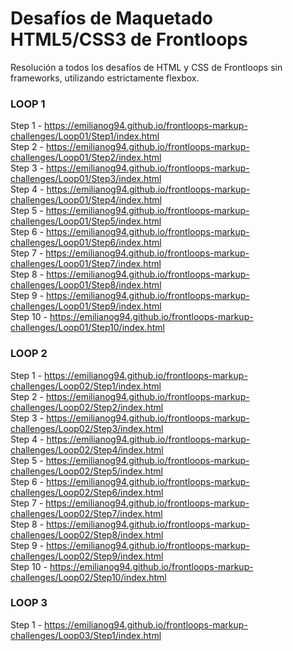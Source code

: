 # Desafíos de Maquetado HTML5/CSS3 de Frontloops
Resolución a todos los desafíos de HTML y CSS de Frontloops sin frameworks, utilizando estrictamente flexbox.

### LOOP 1

Step 1 - https://emilianog94.github.io/frontloops-markup-challenges/Loop01/Step1/index.html <br/>
Step 2 - https://emilianog94.github.io/frontloops-markup-challenges/Loop01/Step2/index.html <br/>
Step 3 - https://emilianog94.github.io/frontloops-markup-challenges/Loop01/Step3/index.html <br/>
Step 4 - https://emilianog94.github.io/frontloops-markup-challenges/Loop01/Step4/index.html <br/>
Step 5 - https://emilianog94.github.io/frontloops-markup-challenges/Loop01/Step5/index.html <br/>
Step 6 - https://emilianog94.github.io/frontloops-markup-challenges/Loop01/Step6/index.html <br/>
Step 7 - https://emilianog94.github.io/frontloops-markup-challenges/Loop01/Step7/index.html <br/>
Step 8 - https://emilianog94.github.io/frontloops-markup-challenges/Loop01/Step8/index.html <br/>
Step 9 - https://emilianog94.github.io/frontloops-markup-challenges/Loop01/Step9/index.html <br/>
Step 10 - https://emilianog94.github.io/frontloops-markup-challenges/Loop01/Step10/index.html  <br/>


### LOOP 2
Step 1 - https://emilianog94.github.io/frontloops-markup-challenges/Loop02/Step1/index.html <br/>
Step 2 - https://emilianog94.github.io/frontloops-markup-challenges/Loop02/Step2/index.html <br/>
Step 3 - https://emilianog94.github.io/frontloops-markup-challenges/Loop02/Step3/index.html <br/>
Step 4 - https://emilianog94.github.io/frontloops-markup-challenges/Loop02/Step4/index.html <br/>
Step 5 - https://emilianog94.github.io/frontloops-markup-challenges/Loop02/Step5/index.html <br/>
Step 6 - https://emilianog94.github.io/frontloops-markup-challenges/Loop02/Step6/index.html <br/>
Step 7 - https://emilianog94.github.io/frontloops-markup-challenges/Loop02/Step7/index.html <br/>
Step 8 - https://emilianog94.github.io/frontloops-markup-challenges/Loop02/Step8/index.html <br/>
Step 9 - https://emilianog94.github.io/frontloops-markup-challenges/Loop02/Step9/index.html <br/>
Step 10 - https://emilianog94.github.io/frontloops-markup-challenges/Loop02/Step10/index.html <br/> 

### LOOP 3
Step 1 - https://emilianog94.github.io/frontloops-markup-challenges/Loop03/Step1/index.html <br/>
